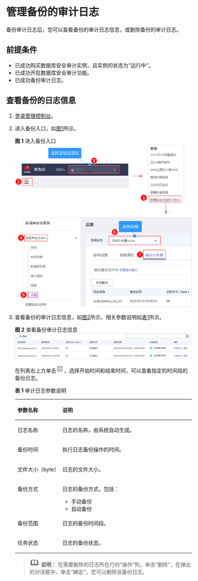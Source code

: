 # 管理备份的审计日志<a name="dbss_01_0197"></a>

备份审计日志后，您可以查看备份的审计日志信息，或删除备份的审计日志。

## 前提条件<a name="section441811405410"></a>

-   已成功购买数据库安全审计实例，且实例的状态为“运行中“。
-   已成功开启数据库安全审计功能。
-   已成功备份审计日志。

## 查看备份的日志信息<a name="section1583911187249"></a>

1.  [登录管理控制台](https://console.huaweicloud.com/?locale=zh-cn)。
2.  进入备份入口，如[图1](#dbss_01_0194_fig61991836131419)所示。

    **图 1**  进入备份入口<a name="dbss_01_0194_fig61991836131419"></a>  
    ![](figures/进入备份入口.png "进入备份入口")

3.  查看备份的审计日志信息，如[图2](#fig114613221242)所示，相关参数说明如[表1](#table964761214306)所示。

    **图 2**  查看备份审计日志信息<a name="fig114613221242"></a>  
    ![](figures/查看备份审计日志信息.png "查看备份审计日志信息")

    在列表右上方单击![](figures/icon-calendar-1.png)，选择开始时间和结束时间，可以查看指定的时间段的备份日志。

    **表 1**  审计日志参数说明

    <a name="table964761214306"></a>
    <table><thead align="left"><tr id="row1365581213011"><th class="cellrowborder" valign="top" width="25.4%" id="mcps1.2.3.1.1"><p id="p96584127304"><a name="p96584127304"></a><a name="p96584127304"></a>参数名称</p>
    </th>
    <th class="cellrowborder" valign="top" width="74.6%" id="mcps1.2.3.1.2"><p id="p18660171293013"><a name="p18660171293013"></a><a name="p18660171293013"></a>说明</p>
    </th>
    </tr>
    </thead>
    <tbody><tr id="row7664312163018"><td class="cellrowborder" valign="top" width="25.4%" headers="mcps1.2.3.1.1 "><p id="p56657123309"><a name="p56657123309"></a><a name="p56657123309"></a>日志名称</p>
    </td>
    <td class="cellrowborder" valign="top" width="74.6%" headers="mcps1.2.3.1.2 "><p id="p5647143213447"><a name="p5647143213447"></a><a name="p5647143213447"></a>日志的名称，由系统自动生成。</p>
    </td>
    </tr>
    <tr id="row18114121410321"><td class="cellrowborder" valign="top" width="25.4%" headers="mcps1.2.3.1.1 "><p id="p195041220123213"><a name="p195041220123213"></a><a name="p195041220123213"></a>备份时间</p>
    </td>
    <td class="cellrowborder" valign="top" width="74.6%" headers="mcps1.2.3.1.2 "><p id="p364653274411"><a name="p364653274411"></a><a name="p364653274411"></a>执行日志备份操作的时间。</p>
    </td>
    </tr>
    <tr id="row17352133015322"><td class="cellrowborder" valign="top" width="25.4%" headers="mcps1.2.3.1.1 "><p id="p7313193714329"><a name="p7313193714329"></a><a name="p7313193714329"></a>文件大小（byte）</p>
    </td>
    <td class="cellrowborder" valign="top" width="74.6%" headers="mcps1.2.3.1.2 "><p id="p3645133274417"><a name="p3645133274417"></a><a name="p3645133274417"></a>日志的文件大小。</p>
    </td>
    </tr>
    <tr id="row1167216126301"><td class="cellrowborder" valign="top" width="25.4%" headers="mcps1.2.3.1.1 "><p id="p126741912113015"><a name="p126741912113015"></a><a name="p126741912113015"></a>备份方式</p>
    </td>
    <td class="cellrowborder" valign="top" width="74.6%" headers="mcps1.2.3.1.2 "><p id="p810995115455"><a name="p810995115455"></a><a name="p810995115455"></a>日志的备份方式，包括：</p>
    <a name="ul115595014464"></a><a name="ul115595014464"></a><ul id="ul115595014464"><li>手动备份</li><li>自动备份</li></ul>
    </td>
    </tr>
    <tr id="row1856318344013"><td class="cellrowborder" valign="top" width="25.4%" headers="mcps1.2.3.1.1 "><p id="p356373194018"><a name="p356373194018"></a><a name="p356373194018"></a>备份范围</p>
    </td>
    <td class="cellrowborder" valign="top" width="74.6%" headers="mcps1.2.3.1.2 "><p id="p19638133214444"><a name="p19638133214444"></a><a name="p19638133214444"></a>日志的备份时间段。</p>
    </td>
    </tr>
    <tr id="row19376125418438"><td class="cellrowborder" valign="top" width="25.4%" headers="mcps1.2.3.1.1 "><p id="p1037775419433"><a name="p1037775419433"></a><a name="p1037775419433"></a>任务状态</p>
    </td>
    <td class="cellrowborder" valign="top" width="74.6%" headers="mcps1.2.3.1.2 "><p id="p8378854144311"><a name="p8378854144311"></a><a name="p8378854144311"></a>日志的备份状态。</p>
    </td>
    </tr>
    </tbody>
    </table>

    >![](public_sys-resources/icon-note.gif) **说明：** 
    >在需要删除的日志所在行的“操作“列，单击“删除“，在弹出的对话框中，单击“确定“，您可以删除该备份日志。


